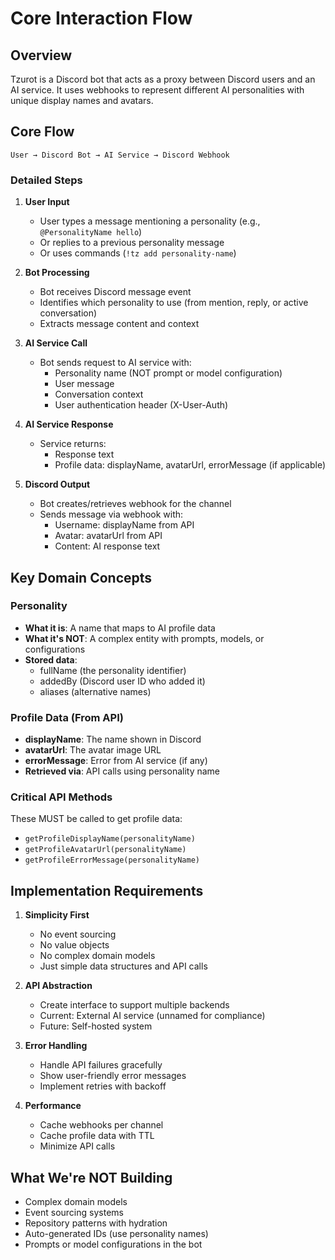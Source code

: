 # Core Interaction Flow

## Overview
Tzurot is a Discord bot that acts as a proxy between Discord users and an AI service. It uses webhooks to represent different AI personalities with unique display names and avatars.

## Core Flow

```
User → Discord Bot → AI Service → Discord Webhook
```

### Detailed Steps

1. **User Input**
   - User types a message mentioning a personality (e.g., `@PersonalityName hello`)
   - Or replies to a previous personality message
   - Or uses commands (`!tz add personality-name`)

2. **Bot Processing**
   - Bot receives Discord message event
   - Identifies which personality to use (from mention, reply, or active conversation)
   - Extracts message content and context

3. **AI Service Call**
   - Bot sends request to AI service with:
     - Personality name (NOT prompt or model configuration)
     - User message
     - Conversation context
     - User authentication header (X-User-Auth)

4. **AI Service Response**
   - Service returns:
     - Response text
     - Profile data: displayName, avatarUrl, errorMessage (if applicable)

5. **Discord Output**
   - Bot creates/retrieves webhook for the channel
   - Sends message via webhook with:
     - Username: displayName from API
     - Avatar: avatarUrl from API
     - Content: AI response text

## Key Domain Concepts

### Personality
- **What it is**: A name that maps to AI profile data
- **What it's NOT**: A complex entity with prompts, models, or configurations
- **Stored data**: 
  - fullName (the personality identifier)
  - addedBy (Discord user ID who added it)
  - aliases (alternative names)

### Profile Data (From API)
- **displayName**: The name shown in Discord
- **avatarUrl**: The avatar image URL
- **errorMessage**: Error from AI service (if any)
- **Retrieved via**: API calls using personality name

### Critical API Methods
These MUST be called to get profile data:
- `getProfileDisplayName(personalityName)`
- `getProfileAvatarUrl(personalityName)`
- `getProfileErrorMessage(personalityName)`

## Implementation Requirements

1. **Simplicity First**
   - No event sourcing
   - No value objects
   - No complex domain models
   - Just simple data structures and API calls

2. **API Abstraction**
   - Create interface to support multiple backends
   - Current: External AI service (unnamed for compliance)
   - Future: Self-hosted system

3. **Error Handling**
   - Handle API failures gracefully
   - Show user-friendly error messages
   - Implement retries with backoff

4. **Performance**
   - Cache webhooks per channel
   - Cache profile data with TTL
   - Minimize API calls

## What We're NOT Building
- Complex domain models
- Event sourcing systems
- Repository patterns with hydration
- Auto-generated IDs (use personality names)
- Prompts or model configurations in the bot